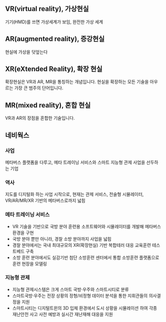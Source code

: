 ## VR(virtual reality), 가상현실

기기(HMD)를 쓰면 가상세계가 보임, 완전한 가상 세계



## AR(augmented reality), 증강현실

현실에 가상을 덧엎는다



## XR(eXtended Reality), 확장 현실

확장현실은 VR과 AR, MR을 통칭하는 개념입니다. 현실을 확장하는 모든 기술을 아우르는 가장 큰 범주의 단어입니다.



## MR(mixed reality), 혼합 현실

VR과 AR의 장점을 혼합한 기술입니다.



## 네비웍스

### 사업 

메타버스 플랫폼을 다루고, 메타 트레이닝 서비스와 스마트 지능형 관제 사업을 선두하는 기업



### 역사

지도를 디지털화 하는 사업 시작으로, 현재는 관제 서비스, 전술형 시뮬레이터, VR/AR/MR/XR 기반의 메타버스로까지 넓힘



### 메타 트레이닝 서비스

- VR 기술을 기반으로 국방 분야 훈련용 소프트웨어와 시뮬레이터를 개발해 메타버스 환경을 구현
- 국방 분야 뿐만 아니라, 경찰 소방 분야까지 사업을 넓힘
- 경찰 분야에서는 국내 최대규모의 XR(확장현실) 기반 복합테러 대응 교육훈련 테스트베드 구축
- 소방 훈련 분야에서도 실감기반 첨단 소방훈련 센터에서 통합 소방훈련 플랫폼으로 훈련 현장을 모델링



### 지능형 관제

- 지능형 관제시스템은 크게 스마트 국방·우주와 스마트시티로 분류
- 스마트국방·우주는 전장 상황의 정형/비정형 데이터 분석을 통한 지휘관들의 의사결정을 지원 
- 스마트시티는 디지털트윈의 3D 입체 환경에서 도시 상황을 시뮬레이션 하여 각종 재난안전 사고 사전 예방과 실시간 재난재해 대응을 지원